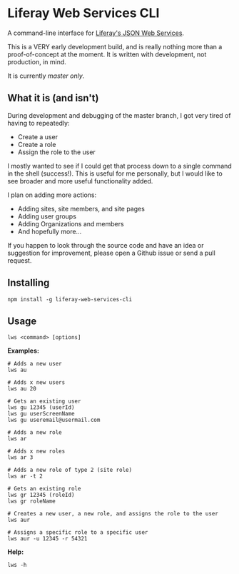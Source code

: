 # Liferay Web Services CLI
A command-line interface for [Liferay's JSON Web Services](https://www.liferay.com/api/jsonws).

This is a VERY early development build, and is really nothing more than a proof-of-concept at the moment. It is written with development, not production, in mind.

It is currently *master only*.

## What it is (and isn't)
During development and debugging of the master branch, I got very tired of having to repeatedly:
- Create a user
- Create a role
- Assign the role to the user

I mostly wanted to see if I could get that process down to a single command in the shell (success!). This is useful for me personally, but I would like to see broader and more useful functionality added.

I plan on adding more actions:
- Adding sites, site members, and site pages
- Adding user groups
- Adding Organizations and members
- And hopefully more...

If you happen to look through the source code and have an idea or suggestion for improvement, please open a Github issue or send a pull request.

## Installing
```
npm install -g liferay-web-services-cli
```

## Usage
```
lws <command> [options]
```

**Examples:**
```
# Adds a new user
lws au

# Adds x new users
lws au 20

# Gets an existing user
lws gu 12345 (userId)
lws gu userScreenName
lws gu useremail@usermail.com

# Adds a new role
lws ar

# Adds x new roles
lws ar 3

# Adds a new role of type 2 (site role)
lws ar -t 2

# Gets an existing role
lws gr 12345 (roleId)
lws gr roleName

# Creates a new user, a new role, and assigns the role to the user
lws aur

# Assigns a specific role to a specific user
lws aur -u 12345 -r 54321
```

**Help:**
```
lws -h
```






